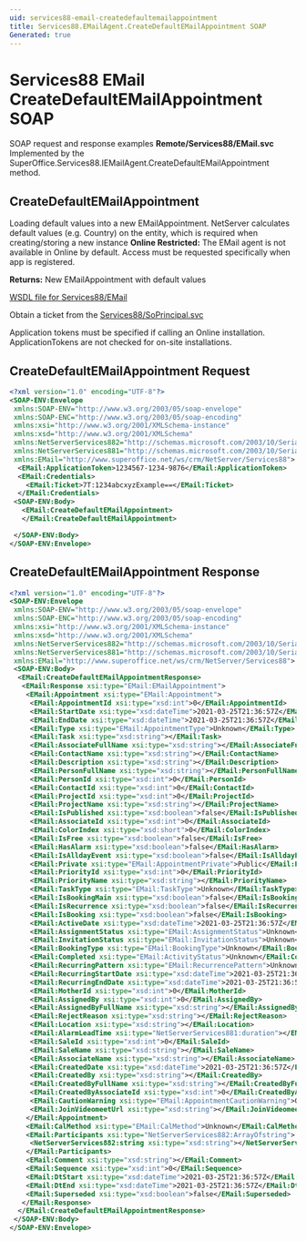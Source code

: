 ```yaml
---
uid: services88-email-createdefaultemailappointment
title: Services88.EMailAgent.CreateDefaultEMailAppointment SOAP
Generated: true
---
```


# Services88 EMail CreateDefaultEMailAppointment SOAP

SOAP request and response examples **Remote/Services88/EMail.svc**
Implemented by the <see cref="M:SuperOffice.Services88.IEMailAgent.CreateDefaultEMailAppointment">SuperOffice.Services88.IEMailAgent.CreateDefaultEMailAppointment</see> method.

## CreateDefaultEMailAppointment

Loading default values into a new EMailAppointment.
NetServer calculates default values (e.g. Country) on the entity, which is required when creating/storing a new instance
<para /><b>Online Restricted:</b> The EMail agent is not available in Online by default. Access must be requested specifically when app is registered.


**Returns:** New EMailAppointment with default values


[WSDL file for Services88/EMail](../Services88-EMail.md)

Obtain a ticket from the [Services88/SoPrincipal.svc](../SoPrincipal/index.md)

Application tokens must be specified if calling an Online installation. ApplicationTokens are not checked for on-site installations.

## CreateDefaultEMailAppointment Request

```xml
<?xml version="1.0" encoding="UTF-8"?>
<SOAP-ENV:Envelope
 xmlns:SOAP-ENV="http://www.w3.org/2003/05/soap-envelope"
 xmlns:SOAP-ENC="http://www.w3.org/2003/05/soap-encoding"
 xmlns:xsi="http://www.w3.org/2001/XMLSchema-instance"
 xmlns:xsd="http://www.w3.org/2001/XMLSchema"
 xmlns:NetServerServices882="http://schemas.microsoft.com/2003/10/Serialization/Arrays"
 xmlns:NetServerServices881="http://schemas.microsoft.com/2003/10/Serialization/"
 xmlns:EMail="http://www.superoffice.net/ws/crm/NetServer/Services88">
  <EMail:ApplicationToken>1234567-1234-9876</EMail:ApplicationToken>
  <EMail:Credentials>
    <EMail:Ticket>7T:1234abcxyzExample==</EMail:Ticket>
  </EMail:Credentials>
 <SOAP-ENV:Body>
   <EMail:CreateDefaultEMailAppointment>
   </EMail:CreateDefaultEMailAppointment>

 </SOAP-ENV:Body>
</SOAP-ENV:Envelope>

```


## CreateDefaultEMailAppointment Response

```xml
<?xml version="1.0" encoding="UTF-8"?>
<SOAP-ENV:Envelope
 xmlns:SOAP-ENV="http://www.w3.org/2003/05/soap-envelope"
 xmlns:SOAP-ENC="http://www.w3.org/2003/05/soap-encoding"
 xmlns:xsi="http://www.w3.org/2001/XMLSchema-instance"
 xmlns:xsd="http://www.w3.org/2001/XMLSchema"
 xmlns:NetServerServices882="http://schemas.microsoft.com/2003/10/Serialization/Arrays"
 xmlns:NetServerServices881="http://schemas.microsoft.com/2003/10/Serialization/"
 xmlns:EMail="http://www.superoffice.net/ws/crm/NetServer/Services88">
 <SOAP-ENV:Body>
  <EMail:CreateDefaultEMailAppointmentResponse>
   <EMail:Response xsi:type="EMail:EMailAppointment">
    <EMail:Appointment xsi:type="EMail:Appointment">
     <EMail:AppointmentId xsi:type="xsd:int">0</EMail:AppointmentId>
     <EMail:StartDate xsi:type="xsd:dateTime">2021-03-25T21:36:57Z</EMail:StartDate>
     <EMail:EndDate xsi:type="xsd:dateTime">2021-03-25T21:36:57Z</EMail:EndDate>
     <EMail:Type xsi:type="EMail:AppointmentType">Unknown</EMail:Type>
     <EMail:Task xsi:type="xsd:string"></EMail:Task>
     <EMail:AssociateFullName xsi:type="xsd:string"></EMail:AssociateFullName>
     <EMail:ContactName xsi:type="xsd:string"></EMail:ContactName>
     <EMail:Description xsi:type="xsd:string"></EMail:Description>
     <EMail:PersonFullName xsi:type="xsd:string"></EMail:PersonFullName>
     <EMail:PersonId xsi:type="xsd:int">0</EMail:PersonId>
     <EMail:ContactId xsi:type="xsd:int">0</EMail:ContactId>
     <EMail:ProjectId xsi:type="xsd:int">0</EMail:ProjectId>
     <EMail:ProjectName xsi:type="xsd:string"></EMail:ProjectName>
     <EMail:IsPublished xsi:type="xsd:boolean">false</EMail:IsPublished>
     <EMail:AssociateId xsi:type="xsd:int">0</EMail:AssociateId>
     <EMail:ColorIndex xsi:type="xsd:short">0</EMail:ColorIndex>
     <EMail:IsFree xsi:type="xsd:boolean">false</EMail:IsFree>
     <EMail:HasAlarm xsi:type="xsd:boolean">false</EMail:HasAlarm>
     <EMail:IsAlldayEvent xsi:type="xsd:boolean">false</EMail:IsAlldayEvent>
     <EMail:Private xsi:type="EMail:AppointmentPrivate">Public</EMail:Private>
     <EMail:PriorityId xsi:type="xsd:int">0</EMail:PriorityId>
     <EMail:PriorityName xsi:type="xsd:string"></EMail:PriorityName>
     <EMail:TaskType xsi:type="EMail:TaskType">Unknown</EMail:TaskType>
     <EMail:IsBookingMain xsi:type="xsd:boolean">false</EMail:IsBookingMain>
     <EMail:IsRecurrence xsi:type="xsd:boolean">false</EMail:IsRecurrence>
     <EMail:IsBooking xsi:type="xsd:boolean">false</EMail:IsBooking>
     <EMail:ActiveDate xsi:type="xsd:dateTime">2021-03-25T21:36:57Z</EMail:ActiveDate>
     <EMail:AssignmentStatus xsi:type="EMail:AssignmentStatus">Unknown</EMail:AssignmentStatus>
     <EMail:InvitationStatus xsi:type="EMail:InvitationStatus">Unknown</EMail:InvitationStatus>
     <EMail:BookingType xsi:type="EMail:BookingType">Unknown</EMail:BookingType>
     <EMail:Completed xsi:type="EMail:ActivityStatus">Unknown</EMail:Completed>
     <EMail:RecurringPattern xsi:type="EMail:RecurrencePattern">Unknown</EMail:RecurringPattern>
     <EMail:RecurringStartDate xsi:type="xsd:dateTime">2021-03-25T21:36:57Z</EMail:RecurringStartDate>
     <EMail:RecurringEndDate xsi:type="xsd:dateTime">2021-03-25T21:36:57Z</EMail:RecurringEndDate>
     <EMail:MotherId xsi:type="xsd:int">0</EMail:MotherId>
     <EMail:AssignedBy xsi:type="xsd:int">0</EMail:AssignedBy>
     <EMail:AssignedByFullName xsi:type="xsd:string"></EMail:AssignedByFullName>
     <EMail:RejectReason xsi:type="xsd:string"></EMail:RejectReason>
     <EMail:Location xsi:type="xsd:string"></EMail:Location>
     <EMail:AlarmLeadTime xsi:type="NetServerServices881:duration"></EMail:AlarmLeadTime>
     <EMail:SaleId xsi:type="xsd:int">0</EMail:SaleId>
     <EMail:SaleName xsi:type="xsd:string"></EMail:SaleName>
     <EMail:AssociateName xsi:type="xsd:string"></EMail:AssociateName>
     <EMail:CreatedDate xsi:type="xsd:dateTime">2021-03-25T21:36:57Z</EMail:CreatedDate>
     <EMail:CreatedBy xsi:type="xsd:string"></EMail:CreatedBy>
     <EMail:CreatedByFullName xsi:type="xsd:string"></EMail:CreatedByFullName>
     <EMail:CreatedByAssociateId xsi:type="xsd:int">0</EMail:CreatedByAssociateId>
     <EMail:CautionWarning xsi:type="EMail:AppointmentCautionWarning">OK</EMail:CautionWarning>
     <EMail:JoinVideomeetUrl xsi:type="xsd:string"></EMail:JoinVideomeetUrl>
    </EMail:Appointment>
    <EMail:CalMethod xsi:type="EMail:CalMethod">Unknown</EMail:CalMethod>
    <EMail:Participants xsi:type="NetServerServices882:ArrayOfstring">
     <NetServerServices882:string xsi:type="xsd:string"></NetServerServices882:string>
    </EMail:Participants>
    <EMail:Comment xsi:type="xsd:string"></EMail:Comment>
    <EMail:Sequence xsi:type="xsd:int">0</EMail:Sequence>
    <EMail:DtStart xsi:type="xsd:dateTime">2021-03-25T21:36:57Z</EMail:DtStart>
    <EMail:DtEnd xsi:type="xsd:dateTime">2021-03-25T21:36:57Z</EMail:DtEnd>
    <EMail:Superseded xsi:type="xsd:boolean">false</EMail:Superseded>
   </EMail:Response>
  </EMail:CreateDefaultEMailAppointmentResponse>
 </SOAP-ENV:Body>
</SOAP-ENV:Envelope>

```

